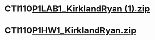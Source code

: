 # CTI110[P1LAB1_KirklandRyan (1).zip](https://github.com/Rytoosmoove12/CTI110/files/10776381/P1LAB1_KirklandRyan.1.zip)
# CTI110[P1HW1_KirklandRyan.zip](https://github.com/Rytoosmoove12/CTI110/files/10776455/P1HW1_KirklandRyan.zip)

